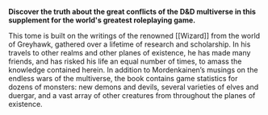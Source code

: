 **Discover the truth about the great conflicts of the D&D multiverse in this supplement for the world's greatest roleplaying game.**

This tome is built on the writings of the renowned [[Wizard]] from the world of Greyhawk, gathered over a lifetime of research and scholarship. In his travels to other realms and other planes of existence, he has made many friends, and has risked his life an equal number of times, to amass the knowledge contained herein. In addition to Mordenkainen’s musings on the endless wars of the multiverse, the book contains game statistics for dozens of monsters: new demons and devils, several varieties of elves and duergar, and a vast array of other creatures from throughout the planes of existence.